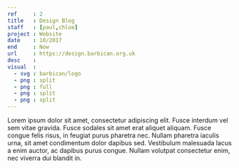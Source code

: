 ```yaml
---
ref     : 2
title   : Design Blog
staff   : [paul,chloe]
project : Website
date    : 10/2017
end     : Now
url     : https://design.barbican.org.uk
desc    :
visual  :
  - svg : barbican/logo
  - png : split
  - png : full
  - png : split
  - png : split
---
```


Lorem ipsum dolor sit amet, consectetur adipiscing elit. Fusce interdum vel sem vitae gravida. Fusce sodales sit amet erat aliquet aliquam. Fusce congue felis risus, in feugiat purus pharetra nec. Nullam pharetra iaculis urna, sit amet condimentum dolor dapibus sed. Vestibulum malesuada lacus a enim auctor, ac dapibus purus congue. Nullam volutpat consectetur enim, nec viverra dui blandit in.
